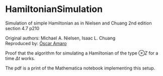 # HamiltonianSimulation
Simulation of simple Hamiltonian as in Nielsen and Chuang 2nd edition section 4.7 p210

Original authors: Michael A. Nielsen, Isaac L. Chuang \
Reproduced by: [Óscar Amaro](https://github.com/OsAmaro)

Proof that the algorithm for simulating a Hamiltonian of the type $\otimes Z$ for a time $\Delta t$ works.

The pdf is a print of the Mathematica notebook implementing this setup.
